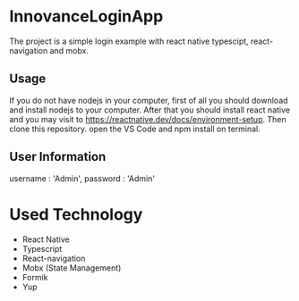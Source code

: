 # InnovanceLoginApp

The project is a simple login example with react native typescipt, react-navigation and mobx. 

## Usage

If you do not have nodejs in your computer, first of all you should download and install nodejs to your computer.
After that you should install react native and you may visit to https://reactnative.dev/docs/environment-setup.
Then clone this repository. open the VS Code and npm install on terminal.

## User Information

username : 'Admin',
password : 'Admin'

# Used Technology

- React Native
- Typescript
- React-navigation
- Mobx (State Management)
- Formik
- Yup
